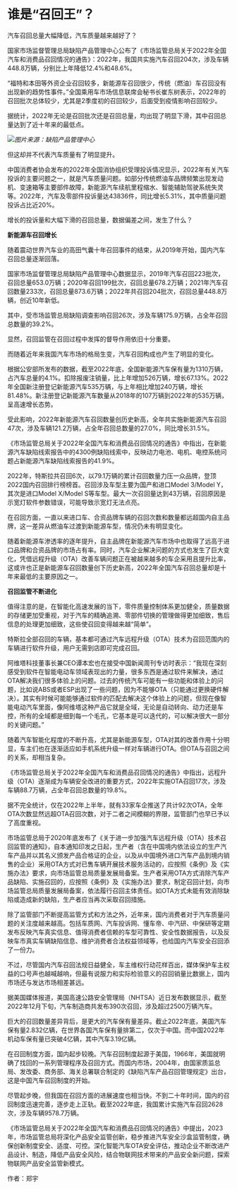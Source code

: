 # 谁是“召回王”？

汽车召回总量大幅降低，汽车质量越来越好了？

国家市场监督管理总局缺陷产品管理中心公布了《市场监管总局关于2022年全国汽车和消费品召回情况的通告》：2022年，我国共实施汽车召回204次，涉及车辆448.8万辆，分别比上年降低12.4%和48.6%。

“福特和本田等外资企业召回较多，新能源车召回很少，传统（燃油）车召回没有出现新的趋势性事件。”全国乘用车市场信息联席会秘书长崔东树表示，2022年的召回批次总体较少，尤其是2季度初的召回较少，后面受到疫情影响召回较少。

据统计，2022年无论是召回批次还是召回总量，均出现了明显下滑，其中召回总量达到了近十年来的最低点。

![](https://inews.gtimg.com/news_bt/O2qnN9HaCGvKd1ZkxKaWXXwpWVE2CMVneJQEjWtyBI5d4AA/1000)_图片来源：缺陷产品管理中心_

但这却并不代表汽车质量有了明显提升。

中国消费者协会发布的2022年全国消协组织受理投诉情况显示，2022年有关汽车投诉的主要问题之一，就是汽车质量问题。如部分传统燃油车品牌频繁出现发动机、变速箱等主要部件故障，新能源汽车续航里程缩水、智能辅助驾驶系统失灵等。2022年，汽车及零部件投诉量达43836件，同比增长5.31%，其中质量问题投诉占比近20%。

增长的投诉量和大幅下滑的召回总量，数据偏差之间，发生了什么？

**新能源车召回增长**

随着震动世界汽车业的高田气囊十年召回事件的结束，从2019年开始，国内汽车召回总量逐渐回落。

国家市场监督管理总局缺陷产品管理中心数据显示，2019年汽车召回223批次，召回总量653.0万辆；2020年召回199批次，召回总量678.2万辆；2021年汽车召回数量233次，召回总量873.6万辆；2022年共召回204批次，召回总量448.8万辆，创近10年新低。

其中，受市场监管总局缺陷调查影响召回26次，涉及车辆175.9万辆，占全年召回总数量的39.2%。

显然，召回监管在召回过程中发挥的督导作用依旧十分重要。

而随着近年来我国汽车市场的格局生变，汽车召回构成也产生了明显的变化。

根据公安部所发布的数据，截至2022年底，全国新能源汽车保有量为1310万辆，占汽车总量的4.1%。扣除报废注销量，比上年增加526万辆，增长67.13%。2022年全国新注册登记新能源汽车535万辆，与上年相比增加240万辆，增长81.48%。新注册登记新能源汽车数量从2018年的107万辆到2022年的535万辆，呈高速增长态势。

受此影响，2022年新能源汽车召回数量创历史新高，全年共实施新能源汽车召回47次，涉及车辆121.2万辆，占全年召回总数量的27.0%，同比增长31.5%。

《市场监管总局关于2022年全国汽车和消费品召回情况的通告》中指出，在新能源汽车缺陷线索报告中的4300例缺陷线索中，反映动力电池、电机、电控系统问题占新能源汽车缺陷线索报告的41.9%。

2022年，特斯拉共召回6次，以79.1万辆的累计召回数量力压一众品牌，登顶2022国内召回排行榜榜首。召回涉及车型主要为国产和进口Model
3/Model Y，其次是进口Model X/Model S等车型。最大一次召回量达到43万辆，召回原因是示宽灯软件参数错误，可能导致示宽灯无法点亮。

在召回方面，一直以来进口车、合资品牌车辆的召回次数和数量都远超国内自主品牌，这一差异从燃油车过渡到新能源车型，情况仍未有明显变化。

随着新能源车渗透率的逐年提升，自主品牌在新能源汽车市场中也取得了远高于进口品牌和合资品牌的市场占有率。同时，汽车企业解决问题的方式也发生了巨大变化，凭借远程升级（OTA）改善车辆问题正在被越来越多的车企采用且提升比率，这或许也正是新能源车召回数量创下历史新高，2022年全国汽车召回总量却是十年来最低的主要原因之一。

**召回监管不断进化**

值得注意的是，在智能化高速发展的当下，零件质量控制体系更加健全，质量数据的存储更加受重视，对于汽车的精确追溯、零部件切换的管理做得更加细致，售后信息的处理更加细致，这些使召回变得越来越“简单”。

特斯拉全部召回的车辆，基本都可通过汽车远程升级（OTA）技术为召回范围内的车辆进行软件升级，用户无需到店即可完成召回。

阿维塔科技董事长兼CEO谭本宏也在接受中国新闻周刊专访时表示：“我现在深刻感受到软件在智能电动车领域表现出的力量，很多东西是通过软件来解决，通过OTA解决我们很多体验上的问题。过去的传统汽车可能有一些功能和体验上的问题，比如说ABS或者ESP出现了一些问题，因为不能够OTA（只能通过更换硬件解决）。其实有时候可能能够通过软件的匹配去解决这个体验上的问题，但现在像智能电动汽车里面，像阿维塔这种产品它就是全域，无论是自动转向、动力还是车控，所有的全域都是细到每一个毛孔，它基本是可以迭代的，可以解决很大一部分的关键问题。”

随着汽车智能化程度的不断升高，尤其是新能源车型，OTA对其的改善作用十分明显，车主们也在逐渐适应如手机系统升级一样对车辆进行OTA。但OTA与召回之间的关系，却相当复杂。

《市场监管总局关于2022年全国汽车和消费品召回情况的通告》中指出，远程升级（OTA）逐渐成为车辆安全改进的重要方式，2022年实施OTA召回17次，涉及车辆88.7万辆，占全年召回总数量的19.8%。

据不完全统计，仅在2022年上半年，就有33家车企推送了共计92次OTA，全年OTA次数显然远超OTA召回次数，对于二者之间模糊的界限，监管部门也早已予以了高度重视。

市场监管总局于2020年底发布了《关于进一步加强汽车远程升级（OTA）技术召回监管的通知》，自本通知印发之日起，生产者（含在中国境内依法设立的生产汽车产品并以其名义颁发产品合格证的企业，以及从中国境外进口汽车产品到境内销售的企业）采用OTA方式对已售车辆开展技术服务活动的，应按照《条例》及《实施办法》要求，向市场监管总局质量发展局备案。生产者采用OTA方式消除汽车产品缺陷、实施召回的，应按照《条例》及《实施办法》要求，制定召回计划，向市场监管总局质量发展局备案，依法履行召回主体责任。如OTA方式未能有效消除缺陷或造成新的缺陷，生产者应当再次采取召回措施。

除了监管部门不断提高监管方式和方法之外，近年来，国内消费者对于汽车质量问题的关注度越来越高。包括车质网、汽车投诉网、懂车帝、中汽研、中保研等定期发布反映汽车真实信息、值得消费者信赖的车型可靠性、安全性数据报告，以及反映车市真实车辆缺陷信息、维护消费者合法权益领域等，也给国内汽车安全召回添了一份力。

不过，尽管国内汽车召回法规日益健全，车主维权行动花样百出，媒体保护车主权益的口号声也越喊越响，但最有说服力和实际检验意义的召回销量比数据上，国内市场还与发达市场相差甚远。

据美国媒体报道，美国高速公路安全管理局（NHTSA）近日发布数据显示，截至2022年12月下旬，汽车制造商共发布390次召回，涉及超过2500万辆汽车。

巨大的召回数量差异背后，是更大的汽车保有量差异。截止2022年底，美国汽车保有量2.832亿辆，在世界各国汽车保有量排第二，仅次于中国。而中国2022年机动车保有量已突破4亿辆，其中汽车3.19亿辆。

在召回制度方面，国内起步较晚。汽车召回制度起源于美国，1966年，美国就明确了找回的一系列管理程序及召回方式。而国内市场，2004年，由国家质监总局、发改委、商务部、海关总署联合制定的《缺陷汽车产品召回管理规定》出台，这是中国汽车召回制度的开始。

尽管起步晚，但我国在召回方面的进展速度也相当快。不到二十年时间，国内的召回制度迅速完善，逐步走上正轨。截至2022年底，我国累计实施汽车召回2628次，涉及车辆9578.7万辆。

《市场监管总局关于2022年全国汽车和消费品召回情况的通告》中提出，2023年，市场监管总局将深化产品安全监管创新，稳步推进汽车安全沙盒监管制度，确保创新制度安全、适度、可控。深化智能汽车OTA安全评估，推动企业不断改进产品设计、制造，降低产品安全风险，结合物联网技术带来的产品安全新问题，探索物联网产品安全监管新模式。

作者：郑宇

